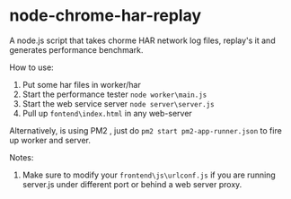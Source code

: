 node-chrome-har-replay
======================

A node.js script that takes chorme HAR network log files, replay's it and generates performance benchmark.

How to use:

1.  Put some har files in worker/har
2.  Start the performance tester `node worker\main.js`
3.  Start the web service server `node server\server.js`
4.  Pull up `fontend\index.html` in any web-server

Alternatively, is using PM2 , just do `pm2 start pm2-app-runner.json` to fire up worker and server. 

Notes:
1. Make sure to modify your `frontend\js\urlconf.js` if you are running server.js under different port or behind a web server proxy. 





